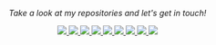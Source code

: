 <!-- Social Section -->
<p align="center">
  <i>Take a look at my repositories and let's get in touch!</i>

<p align="center">
  <!-- GitHub -->
  <a href= "https://www.linkedin.com/in/noam-siegel/">
    <img src="https://img.icons8.com/material-outlined/30/689d6a/source-code.png"/>
  </a>
  <!-- LinkedIn -->
  <a href= "https://www.linkedin.com/in/noamsiegel/">
    <img src="https://img.icons8.com/material-outlined/30/689d6a/linkedin.png"/>
  </a>
  <!-- Twitter -->
  <a href= "https://twitter.com/noamsiegel">
    <img src="https://img.icons8.com/material-outlined/30/689d6a/twitter.png"/>
  </a>
  <!-- Personal Website -->
  <a href= "https://www.noamsiegel.com">
    <img src="https://img.icons8.com/material-outlined/30/689d6a/geography.png"/>
  </a>
  <!-- YouTube -->
  <a href="https://www.youtube.com/channel/UCgLua0dz2Yk8x_6xxdKQYOw?sub_confirmation=1">
    <img src="https://img.icons8.com/material-outlined/30/689d6a/youtube-play.png"/>
  </a>
  <!-- Resume !FIX -->
  <a href="">
    <img src="https://img.icons8.com/material-outlined/30/689d6a/parse-from-clipboard.png"/>
  </a>
  <!-- Email me -->
  <a href="mailto:noam@noamsiegel.com">
    <img src="https://img.icons8.com/ios-glyphs/30/689d6a/physics.png"/>
  </a>
  <!-- Medium Blog Posts !FIX --> 
  <a href="https:://medium.com/@noam-siegel">
    <img src="https://img.icons8.com/ios-filled/30/689d6a/medium-new.png"/>
  </a>
  <!-- StackOverFlow -->
  <a href="https://stackoverflow.com/users/11591960/noam-siegel">
    <img src="https://img.icons8.com/metro/26/689d6a/stackoverflow.png"/>
  </a>

 <!-- FOR LATER
  <a href="https://www.buymeacoffee.com/">
  <img src="https://img.icons8.com/material-outlined/30/689d6a/cafe.png"/>
  </a>

  <a href="https://orcid.org/">
    <img src="https://img.icons8.com/material-outlined/30/689d6a/camera-addon-identification.png"/>
  </a>
 -->
</p>
